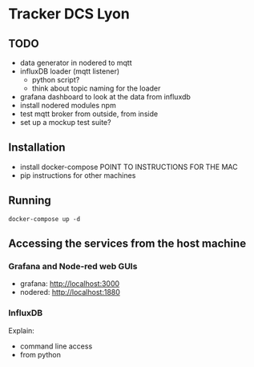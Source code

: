 # Tracker DCS Lyon

## TODO

* data generator in nodered to mqtt
* influxDB loader (mqtt listener)
  * python script?  
  * think about topic naming for the loader
* grafana dashboard to look at the data from influxdb
* install nodered modules npm 
* test mqtt broker from outside, from inside 
* set up a mockup test suite? 


## Installation 

* install docker-compose POINT TO INSTRUCTIONS FOR THE MAC
* pip instructions for other machines 


## Running

```
docker-compose up -d 
```

## Accessing the services from the host machine

### Grafana and Node-red web GUIs

* grafana: [http://localhost:3000](http://localhost:3000)
* nodered: [http://localhost:1880](http://localhost:1880)

### InfluxDB 

Explain: 

* command line access
* from python




